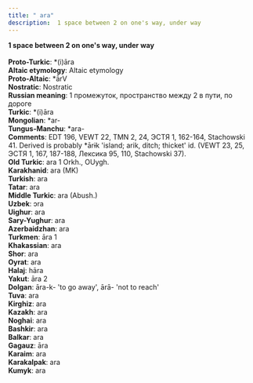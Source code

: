 ```yaml
---
title: " ara"
description:  1 space between 2 on one's way, under way
---
```

<p data-pagefind-weight="0.5">
<strong> 1 space between 2 on one's way, under way</strong><br><br>
<strong>Proto-Turkic</strong>:  *(i)āra<br>
<strong>Altaic etymology</strong>:  Altaic etymology<br>
<strong> Proto-Altaic</strong>:  *ā́rV<br>
<strong>Nostratic</strong>:  Nostratic<br>
<strong>Russian meaning</strong>:  1 промежуток, пространство между 2 в пути, по дороге<br>
<strong>Turkic</strong>:  *(i)āra<br>
<strong>Mongolian</strong>:  *ar-<br>
<strong>Tungus-Manchu</strong>:  *ara-<br>
<strong>Comments</strong>:  EDT 196, VEWT 22, TMN 2, 24, ЭСТЯ 1, 162-164, Stachowski 41. Derived is probably *ārɨk 'island; arik, ditch; thicket' id. (VEWT 23, 25, ЭСТЯ 1, 167, 187-188, Лексика 95, 110, Stachowski 37).<br>
<strong>Old Turkic</strong>:  ara 1 Orkh., OUygh.<br>
<strong>Karakhanid</strong>:  ara (MK)<br>
<strong>Turkish</strong>:  ara<br>
<strong>Tatar</strong>:  ara<br>
<strong>Middle Turkic</strong>:  ara (Abush.)<br>
<strong>Uzbek</strong>:  ɔra<br>
<strong>Uighur</strong>:  ara<br>
<strong>Sary-Yughur</strong>:  ara<br>
<strong>Azerbaidzhan</strong>:  ara<br>
<strong>Turkmen</strong>:  āra 1<br>
<strong>Khakassian</strong>:  ara<br>
<strong>Shor</strong>:  ara<br>
<strong>Oyrat</strong>:  ara<br>
<strong>Halaj</strong>:  hāra<br>
<strong>Yakut</strong>:  āra 2<br>
<strong>Dolgan</strong>:  āra-k- 'to go away', ārā- 'not to reach'<br>
<strong>Tuva</strong>:  ara<br>
<strong>Kirghiz</strong>:  ara<br>
<strong>Kazakh</strong>:  ara<br>
<strong>Noghai</strong>:  ara<br>
<strong>Bashkir</strong>:  ara<br>
<strong>Balkar</strong>:  ara<br>
<strong>Gagauz</strong>:  āra<br>
<strong>Karaim</strong>:  ara<br>
<strong>Karakalpak</strong>:  ara<br>
<strong>Kumyk</strong>:  ara<br>

</p>
